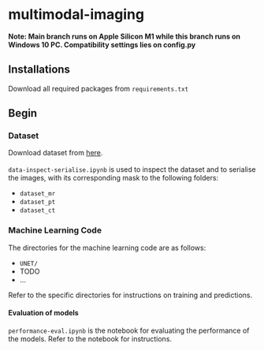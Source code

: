 # multimodal-imaging
**Note: Main branch runs on Apple Silicon M1 while this branch runs on Windows 10 PC. Compatibility settings lies on config.py**

## Installations
Download all required packages from `requirements.txt`

## Begin

### Dataset

Download dataset from [here](https://wiki.cancerimagingarchive.net/pages/viewpage.action?pageId=21266533#21266533715ed75afd8744ec84c7d0b7daa64456). <br><br>
`data-inspect-serialise.ipynb` is used to inspect the dataset and to serialise the images, with its corresponding mask to the following folders:
- `dataset_mr`
- `dataset_pt`
- `dataset_ct` <br>

### Machine Learning Code

The directories for the machine learning code are as follows:
- `UNET/`
- TODO
- ... <br>

Refer to the specific directories for instructions on training and predictions.

#### Evaluation of models

`performance-eval.ipynb` is the notebook for evaluating the performance of the models. Refer to the notebook for instructions.